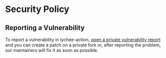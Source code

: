 # Security Policy

## Reporting a Vulnerability

To report a vulnerability in lychee-action, [open a private vulnerability report](https://github.com/lycheeverse/lychee-action/security/advisories/new) and you can create a patch on a private fork or, after reporting the problem, our maintainers will fix it as soon as possible.
